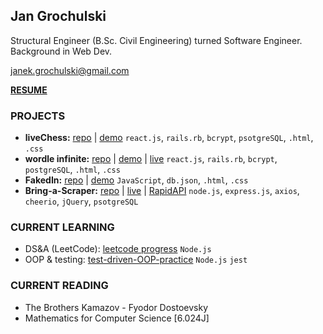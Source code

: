 ## Jan Grochulski ##

Structural Engineer (B.Sc. Civil Engineering) turned Software Engineer. Background in Web Dev.

[janek.grochulski@gmail.com](mailto:janek.grochulski@gmail.com)

**[RESUME](https://drive.google.com/file/d/1Dl8nzGl_sJrATAnTLyVC042Z5rWb9ujB/view?usp=sharing)**

### PROJECTS ###

- **liveChess:** [repo](https://github.com/jgrochulski/castle-kingside) | [demo](https://youtu.be/yMiX-5xFzlU) `react.js`, `rails.rb`, `bcrypt`, `psotgreSQL`, `.html`, `.css`
- **wordle infinite:** [repo](https://github.com/jgrochulski/wordle-clone) | [demo](https://youtu.be/SovFHFCMlgQ) | [live](https://wordle-infinite.herokuapp.com/) `react.js`, `rails.rb`, `bcrypt`, `postgreSQL`, `.html`, `.css`
- **FakedIn:** [repo](https://github.com/jgrochulski/fakedIn) | [demo](https://youtu.be/Bx_aB9jYigg) `JavaScript`, `db.json`, `.html`, `.css`
- **Bring-a-Scraper:** [repo](https://github.com/jgrochulski/scrape-a-trailer) | [live](https://bring-a-scraper.herokuapp.com/bmw) | [RapidAPI](https://rapidapi.com/janekgrochulski/api/bring-a-trailer-scraper) `node.js`, `express.js`, `axios`, `cheerio`, `jQuery`, `psotgreSQL`

### CURRENT LEARNING ###

- DS&A (LeetCode): [leetcode progress](https://github.com/jgrochulski/leetcode) `Node.js`
- OOP & testing: [test-driven-OOP-practice](https://github.com/jgrochulski/test-driven-OOP-practice) `Node.js` `jest`

### CURRENT READING ###

- The Brothers Kamazov - Fyodor Dostoevsky
- Mathematics for Computer Science [6.024J] 
